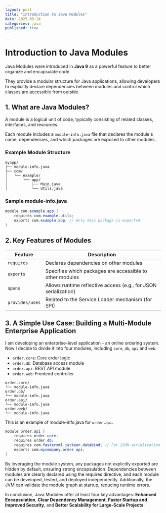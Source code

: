 ```yaml
---
layout: post
title: "Introduction to Java Modules"
date: 2025-03-24
categories: java
published: true
---
```


# Introduction to Java Modules

Java Modules were introduced in **Java 9** as a powerful feature to better organize and encapsulate code.

They provide a modular structure for Java applications, allowing developers to explicitly declare dependencies between modules and control which classes are accessible from outside.

## 1. What are Java Modules?
A module is a logical unit of code, typically consisting of related classes, interfaces, and resources. 

Each module includes a `module-info.java` file that declares the module's name, dependencies, and which packages are exposed to other modules.

### Example Module Structure
```
myapp/
├── module-info.java
├── com/
│   └── example/
│       └── app/
│           ├── Main.java
│           └── Utils.java
```

### Sample module-info.java
```java
module com.example.app {
    requires com.example.utils;
    exports com.example.app; // Only this package is exported
}
```

## 2. Key Features of Modules

| Feature           | Description                                                        |
|------------------|--------------------------------------------------------------------|
| `requires`       | Declares dependencies on other modules                             |
| `exports`        | Specifies which packages are accessible to other modules           |
| `opens`          | Allows runtime reflective access (e.g., for JSON serialization)    |
| `provides/uses`  | Related to the Service Loader mechanism (for SPI)                  |

## 3. A Simple Use Case: Building a Multi-Module Enterprise Application

I am developing an enterprise-level application - an online ordering system. Now I decide to divide it into four modules, including `core`, `db`, `api` and `web`.
- `order.core`: Core order logic
- `order.db`: Database access module
- `order.api`: REST API module
- `order.web`: Frontend controller

```
order.core/
└── module-info.java
order.db/
└── module-info.java
order.api/
└── module-info.java
order.web/
└── module-info.java
```
This is an example of module-info.java for `order.api`.
```java
module order.api {
    requires order.core;
    requires order.db;
    requires com.fasterxml.jackson.databind; // For JSON serialization
    exports com.mycompany.order.api;
}
```

By leveraging the module system, any packages not explicitly exported are hidden by default, ensuring strong encapsulation. Dependencies between modules are clearly declared using the requires directive, and each module can be developed, tested, and deployed independently. Additionally, the JVM can validate the module graph at startup, reducing runtime errors.

In conclusion, Java Modules offer at least four key advantages: **Enhanced Encapsulation**, **Clear Dependency Management**, **Faster Startup and Improved Security**, and **Better Scalability for Large-Scale Projects**.
